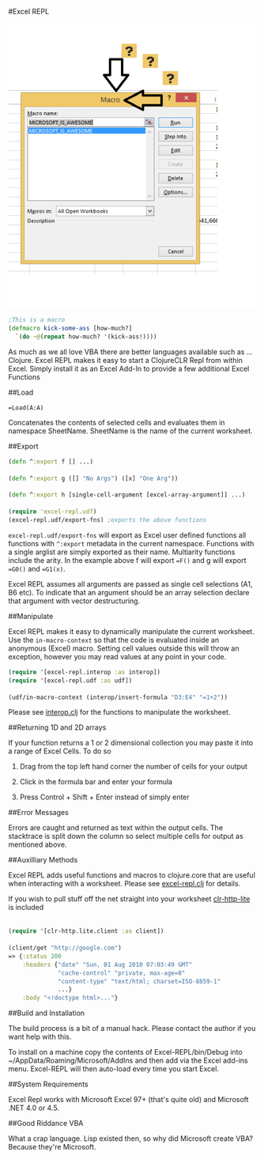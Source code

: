 #Excel REPL

![WFT](WFT.png)
```clojure
;This is a macro
(defmacro kick-some-ass [how-much?]
  `(do ~@(repeat how-much? '(kick-ass!))))
```

As much as we all love VBA there are better languages available such as ... Clojure.  Excel REPL makes it easy to start a ClojureCLR Repl from within Excel.  Simply install it as an Excel Add-In to provide a few additional Excel Functions

##Load

    =Load(A:A)

Concatenates the contents of selected cells and evaluates them in namespace SheetName.  SheetName is the name of the current worksheet.

##Export

```clojure
(defn ^:export f [] ...)

(defn ^:export g ([] "No Args") ([x] "One Arg"))

(defn ^:export h [single-cell-argument [excel-array-argument]] ...)

(require 'excel-repl.udf)
(excel-repl.udf/export-fns) ;exports the above functions
```

`excel-repl.udf/export-fns` will export as Excel user defined functions all functions with `^:export` metadata in the current namespace.  Functions with a single arglist are simply exported as their name.  Multiarity functions include the arity.  In the example above f will export `=F()` and g will export `=G0()` and `=G1(x)`.

Excel REPL assumes all arguments are passed as single cell selections (A1, B6 etc).  To indicate that an argument should be an array selection declare that argument with vector destructuring.

##Manipulate

Excel REPL makes it easy to dynamically manipulate the current worksheet.  Use the `in-macro-context` so that the code is evaluated inside an anonymous (Excel) macro.  Setting cell values outside this will throw an exception, however you may read values at any point in your code.

```clojure
(require '[excel-repl.interop :as interop])
(require '[excel-repl.udf :as udf])

(udf/in-macro-context (interop/insert-formula "D3:E4" "=1+2"))

```
Please see [interop.clj](https://github.com/whamtet/Excel-REPL/blob/master/Excel-REPL/nrepl/excel_repl/interop.clj) for the functions to manipulate the worksheet.

##Returning 1D and 2D arrays

If your function returns a 1 or 2 dimensional collection you may paste it into a range of Excel Cells.  To do so

1) Drag from the top left hand corner the number of cells for your output

2) Click in the formula bar and enter your formula

3) Press Control + Shift + Enter instead of simply enter

##Error Messages

Errors are caught and returned as text within the output cells.  The stacktrace is split down the column so select multiple cells for output as mentioned above.

##Auxilliary Methods

Excel REPL adds useful functions and macros to clojure.core that are useful when interacting with a worksheet.  Please see [excel-repl.clj](https://github.com/whamtet/Excel-REPL/blob/master/Excel-REPL/excel-repl.clj) for details.

If you wish to pull stuff off the net straight into your worksheet [clr-http-lite](https://github.com/whamtet/clr-http-lite) is included

```clojure

(require '[clr-http.lite.client :as client])

(client/get "http://google.com")
=> {:status 200
    :headers {"date" "Sun, 01 Aug 2010 07:03:49 GMT"
              "cache-control" "private, max-age=0"
              "content-type" "text/html; charset=ISO-8859-1"
              ...}
    :body "<!doctype html>..."}

```

##Build and Installation

The build process is a bit of a manual hack.  Please contact the author if you want help with this.

To install on a machine copy the contents of Excel-REPL/bin/Debug into ~/AppData/Roaming/Microsoft/AddIns and then add via the Excel add-ins menu.  Excel-REPL will then auto-load every time you start Excel.

##System Requirements

Excel Repl works with Microsoft Excel 97+ (that's quite old) and Microsoft .NET 4.0 or 4.5.

##Good Riddance VBA

What a crap language.  Lisp existed then, so why did Microsoft create VBA?  Because they're Microsoft.
